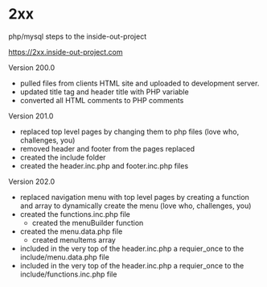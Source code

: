 # 2xx
php/mysql steps to the inside-out-project

https://2xx.inside-out-project.com


Version 200.0 
- pulled files from clients HTML site and uploaded to development server.
- updated title tag and header title with PHP variable
- converted all HTML comments to PHP comments

Version 201.0 
- replaced top level pages by changing them to php files (love who, challenges, you)
- removed header and footer from the pages replaced
- created the include folder 
- created the header.inc.php and footer.inc.php files

Version 202.0 
- replaced navigation menu with top level pages by creating a function and array to dynamically create the menu (love who, challenges, you)
- created the functions.inc.php file
     - created the menuBuilder function
- created the menu.data.php file
     - created menuItems array
- included in the very top of the header.inc.php a requier_once to the include/menu.data.php file
- included in the very top of the header.inc.php a requier_once to the include/functions.inc.php file

     
